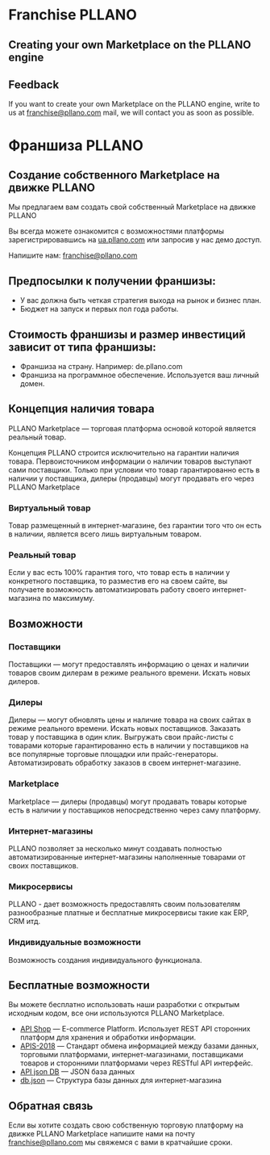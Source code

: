 # Franchise PLLANO
## Creating your own Marketplace on the PLLANO engine
## Feedback
If you want to create your own Marketplace on the PLLANO engine, write to us at franchise@pllano.com mail, we will contact you as soon as possible.

# Франшиза PLLANO
## Создание собственного Marketplace на движке PLLANO
Мы предлагаем вам создать свой собственный Marketplace на движке PLLANO

Вы всегда можете ознакомится с возможностями платформы зарегистрировавшись на [ua.pllano.com](https://ua.pllano.com/) или запросив у нас демо доступ.

Напишите нам: franchise@pllano.com

## Предпосылки к получении франшизы:
- У вас должна быть четкая стратегия выхода на рынок и бизнес план.
- Бюджет на запуск и первых пол года работы.
## Стоимость франшизы и размер инвестиций зависит от типа франшизы:
- Франшиза на страну. Например: de.pllano.com
- Франшиза на программное обеспечение. Используется ваш личный домен.

## Концепция наличия товара
PLLANO Marketplace — торговая платформа основой которой является реальный товар.

Концепция PLLANO строится исключительно на гарантии наличия товара. Первоисточником информации о наличии товаров выступают сами поставщики. Только при условии что товар гарантированно есть в наличии у поставщика, дилеры (продавцы) могут продавать его через PLLANO Marketplace

### Виртуальный товар
Товар размещенный в интернет-магазине, без гарантии того что он есть в наличии, является всего лишь виртуальным товаром.

### Реальный товар
Если у вас есть 100% гарантия того, что товар есть в наличии у конкретного поставщика, то разместив его на своем сайте, вы получаете возможность автоматизировать работу своего интернет-магазина по максимуму.

## Возможности

### Поставщики
Поставщики — могут предоставлять информацию о ценах и наличии товаров своим дилерам в режиме реального времени. Искать новых дилеров.
### Дилеры
Дилеры —  могут обновлять цены и наличие товара на своих сайтах в режиме реального времени. Искать новых поставщиков. Заказать товар у поставщика в один клик.  Выгружать свои прайс-листы с товарами которые гарантированно есть в наличии у поставщиков на все популярные торговые площадки или прайс-генераторы. Автоматизировать обработку заказов в своем интернет-магазине. 
### Marketplace
Marketplace — дилеры (продавцы) могут продавать товары которые есть в наличии у поставщиков непосредственно через саму платформу.
### Интернет-магазины
PLLANO позволяет за несколько минут создавать полностью автоматизированные интернет-магазины наполненные товарами от своих поставщиков.
### Микросервисы
PLLANO - дает возможность предоставлять своим пользователям разнообразные платные и бесплатные микросервисы такие как ERP, CRM итд.
### Индивидуальные возможности
Возможность создания индивидуального функционала.

## Бесплатные возможности
Вы можете бесплатно использовать наши разработки с открытым исходным кодом, все они используются PLLANO Marketplace.
- [API Shop](https://github.com/pllano/api-shop) — E-commerce Platform. Использует REST API сторонних платформ для хранения и обработки информации.
- [APIS-2018](https://github.com/pllano/APIS-2018) — Стандарт обмена информацией между базами данных, торговыми платформами, интернет-магазинами, поставщиками товаров и сторонними платформами через RESTful API интерфейс.
- [API json DB](https://github.com/pllano/api-json-db) — JSON база данных
- [db.json](https://github.com/pllano/api-json-db) — Структура базы данных для интернет-магазина

<a name="feedback"></a>
## Обратная связь
Если вы хотите создать свою собственную торговую платформу на движке PLLANO Marketplace напишите нами на почту franchise@pllano.com мы свяжемся с вами в кратчайшие сроки.

